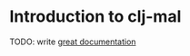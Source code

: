 # Introduction to clj-mal

TODO: write [great documentation](http://jacobian.org/writing/what-to-write/)
